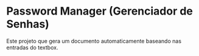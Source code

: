 ﻿# Password Manager (Gerenciador de Senhas)

Este projeto que gera um documento automaticamente baseando nas entradas do textbox.
